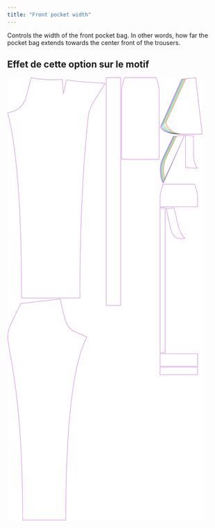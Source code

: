 ```yaml
---
title: "Front pocket width"
---
```


Controls the width of the front pocket bag. In other words, how far the pocket bag extends towards the center front of the trousers.

## Effet de cette option sur le motif

![Cette image montre l'effet de cette option en superposant plusieurs variantes qui ont une valeur différente pour cette option](charlie_frontpocketwidth_sample.svg "Effet de cette option sur le modèle")
